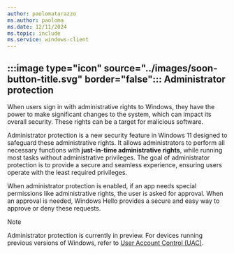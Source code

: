 ```yaml
---
author: paolomatarazzo
ms.author: paoloma
ms.date: 12/11/2024
ms.topic: include
ms.service: windows-client
---
```


## :::image type="icon" source="../images/soon-button-title.svg" border="false"::: Administrator protection

When users sign in with administrative rights to Windows, they have the power to make significant changes to the system, which can impact its overall security. These rights can be a target for malicious software.

Administrator protection is a new security feature in Windows 11 designed to safeguard these administrative rights. It allows administrators to perform all necessary functions with **just-in-time administrative rights**, while running most tasks without administrative privileges. The goal of administrator protection is to provide a secure and seamless experience, ensuring users operate with the least required privileges.

When administrator protection is enabled, if an app needs special permissions like administrative rights, the user is asked for approval. When an approval is needed, Windows Hello provides a secure and easy way to approve or deny these requests.

> [!NOTE]
> Administrator protection is currently in preview. For devices running previous versions of Windows, refer to [User Account Control (UAC)](/windows/security/identity-protection/user-account-control/how-user-account-control-works).